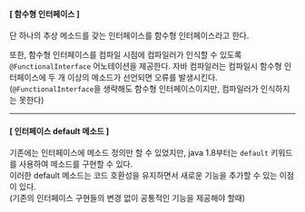#### [ 함수형 인터페이스 ]
단 하나의 추상 메소드를 갖는 인터페이스를 함수형 인터페이스라고 한다.

또한, 함수형 인터페이스를 컴파일 시점에 컴파일러가 인식할 수 있도록 ```@FunctionalInterface``` 어노테이션을 제공한다.
자바 컴파일러는 컴파일시 함수형 인터페이스에 두 개 이상의 메소드가 선언되면 오류를 발생시킨다.  
(```@FunctionalInterface```을 생략해도 함수형 인터페이스이지만, 컴파일러가 인식하지는 못한다)

-----------------------

#### [ 인터페이스 default 메소드 ]
기존에는 인터페이스에 메소드 정의만 할 수 있었지만, java 1.8부터는 ```default``` 키워드를 사용하여 메소드를 구현할 수 있다.  
이러한 default 메소드는 코드 호환성을 유지하면서 새로운 기능을 추가할 수 있는 이점이 있다.  
(기존의 인터페이스 구현들의 변경 없이 공통적인 기능을 제공해야 할때)
